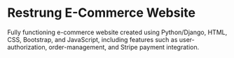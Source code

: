 # Restrung E-Commerce Website

Fully functioning e-commerce website created using Python/Django, HTML, CSS, Bootstrap, and JavaScript, including features such as user-authorization, order-management, and Stripe payment integration.
